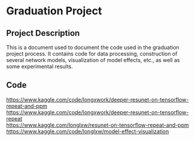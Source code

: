 # Graduation Project
## Project Description
This is a document used to document the code used in the graduation project process. It contains code for data processing, construction of several network models, visualization of model effects, etc., as well as some experimental results.
## Code
https://www.kaggle.com/code/longxwork/deeper-resunet-on-tensorflow-repeat-and-ppm  
https://www.kaggle.com/code/longxwork/deeper-resunet-on-tensorflow-repeat  
https://www.kaggle.com/longlxw/resunet-on-tensorflow-repeat-and-ppm  
https://www.kaggle.com/code/longlxw/model-effect-visualization  
